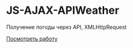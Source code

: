 # JS-AJAX-APIWeather

Получение погоды через API, XMLHttpRequest

[Посмотреть работу](https://ajax-apiweather.netlify.com/)
